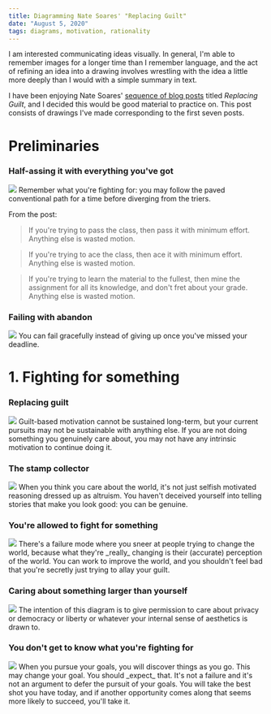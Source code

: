 ```yaml
---
title: Diagramming Nate Soares' "Replacing Guilt"
date: "August 5, 2020"
tags: diagrams, motivation, rationality
---
```


I am interested communicating ideas visually. In general, I'm able to remember images for a longer time than I remember language, and the act of refining an idea into a drawing involves wrestling with the idea a little more deeply than I would with a simple summary in text.

I have been enjoying Nate Soares' [sequence of blog posts](http://mindingourway.com/guilt/) titled *Replacing Guilt*, and I decided this would be good material to practice on. This post consists of drawings I've made corresponding to the first seven posts.


# Preliminaries

### Half-assing it with everything you've got

<img src="/static/replacingGuilt/rg0.1.jpg"/>
<span class="marginnote">Remember what you're fighting for: you may follow the paved conventional path for a time before diverging from the triers.
</span>

From the post:

> If you're trying to pass the class, then pass it with minimum effort. Anything else is wasted motion.

> If you're trying to ace the class, then ace it with minimum effort. Anything else is wasted motion.

> If you're trying to learn the material to the fullest, then mine the assignment for all its knowledge, and don't fret about your grade. Anything else is wasted motion.

### Failing with abandon

<img src="/static/replacingGuilt/rg0.2.jpg"/>
<span class="marginnote">
You can fail gracefully instead of giving up once you've missed your deadline.
</span>

# 1. Fighting for something
### Replacing guilt

<img src="/static/replacingGuilt/rg1.1.jpg"/>
<span class="marginnote">
Guilt-based motivation cannot be sustained long-term, but your current pursuits may not be sustainable with anything else. If you are not doing something you genuinely care about, you may not have any intrinsic motivation to continue doing it.
</span>

### The stamp collector

<img src="/static/replacingGuilt/rg1.2.jpg"/>
<span class="marginnote">
When you think you care about the world, it's not just selfish motivated reasoning dressed up as altruism. You haven't deceived yourself into telling stories that make you look good: you can be genuine.
</span>

### You're allowed to fight for something

<img src="/static/replacingGuilt/rg1.3.jpg"/>
<span class="marginnote">
There's a failure mode where you sneer at people trying to change the world, because what they're _really_ changing is their (accurate) perception of the world. You can work to improve the world, and you shouldn't feel bad that you're secretly just trying to allay your guilt. 
</span>

### Caring about something larger than yourself

<img src="/static/replacingGuilt/rg1.4.jpg"/>
<span class="marginnote">
The intention of this diagram is to give permission to care about privacy or democracy or liberty or whatever your internal sense of aesthetics is drawn to.
</span>

### You don't get to know what you're fighting for

<img src="/static/replacingGuilt/rg1.5.jpg"/>
<span class="marginnote">
When you pursue your goals, you will discover things as you go. This may change your goal. You should _expect_ that. It's not a failure and it's not an argument to defer the pursuit of your goals. You will take the best shot you have today, and if another opportunity comes along that seems more likely to succeed, you'll take it.
</span>
